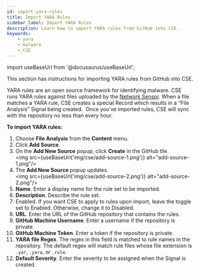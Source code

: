 ```yaml
---
id: import-yara-rules
title: Import YARA Rules
sidebar_label: Import YARA Rules
description: Learn how to import YARA rules from GitHub into CSE.
keywords:
    - yara
    - malware
    - CSE
---
```


import useBaseUrl from '@docusaurus/useBaseUrl';

This section has instructions for importing YARA rules from GitHub into CSE.

YARA rules are an open source framework for identifying malware. CSE runs YARA rules against files uploaded by the [Network Sensor](/docs/cse/sensors/network-sensor-deployment-guide). When a file matches a YARA rule, CSE creates a special Record which results in a “File Analysis” Signal being created.  Once you’ve imported rules, CSE will sync with the repository no less than every hour.

**To import YARA rules:**

1. Choose **File Analysis** from the **Content** menu. 
1. Click **Add Source**.
1. On the **Add New Source** popup, click **Create** in the GitHub tile. <br/><img src={useBaseUrl('img/cse/add-source-1.png')} alt="add-source-1.png"/>
1. The **Add New Source** popup updates. <br/><img src={useBaseUrl('img/cse/add-source-2.png')} alt="add-source-2.png"/>
1. **Name**. Enter a display name for the rule set to be imported.
1. **Description**. Describe the rule set.
1. Enabled. If you want CSE to apply to rules upon import, leave the toggle set to Enabled. Otherwise, change it to Disabled.
1. **URL**. Enter the URL of the GitHub repository that contains the rules.
1. **GitHub Machine Username**. Enter a username if the repository is private.
1. **GitHub Machine Token**. Enter a token if the repository is private.
1. **YARA file Regex**. The regex in this field is matched to rule names in the repository. The default regex will match rule files whose file extension is `.yar`, `.yara`, or `.rule`.  
1. **Default Severity**. Enter the severity to be assigned when the Signal is created.

